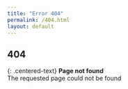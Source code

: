 ```yaml
---
title: "Error 404"
permalink: /404.html
layout: default
---
```


## 404

{: .centered-text}
**Page not found**  
The requested page could not be found

